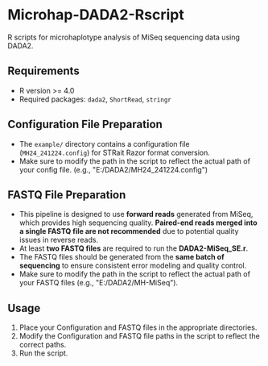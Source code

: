# Microhap-DADA2-Rscript
R scripts for microhaplotype analysis of MiSeq sequencing data using DADA2.


## Requirements
- R version >= 4.0
- Required packages: `dada2`, `ShortRead`, `stringr`


## Configuration File Preparation
- The `example/` directory contains a configuration file (`MH24_241224.config`) for STRait Razor format conversion. 
- Make sure to modify the path in the script to reflect the actual path of your config file.
  (e.g., "E:/DADA2/MH24_241224.config")


## FASTQ File Preparation
- This pipeline is designed to use **forward reads** generated from MiSeq, which provides high sequencing quality.
  **Paired-end reads merged into a single FASTQ file are not recommended** due to potential quality issues in reverse reads.
- At least **two FASTQ files** are required to run the **DADA2-MiSeq_SE.r**.
- The FASTQ files should be generated from the **same batch of sequencing** to ensure consistent error modeling and quality control.
- Make sure to modify the path in the script to reflect the actual path of your FASTQ files
  (e.g., "E:/DADA2/MH-MiSeq"). 


## Usage
1. Place your Configuration and FASTQ files in the appropriate directories.
2. Modify the Configuration and FASTQ file paths in the script to reflect the correct paths.
3. Run the script.
